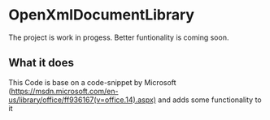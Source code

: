 ﻿# OpenXmlDocumentLibrary

The project is work in progess. Better funtionality is coming soon.

## What it does
This Code is base on a code-snippet by Microsoft (https://msdn.microsoft.com/en-us/library/office/ff936167(v=office.14).aspx) and adds some functionality to it


